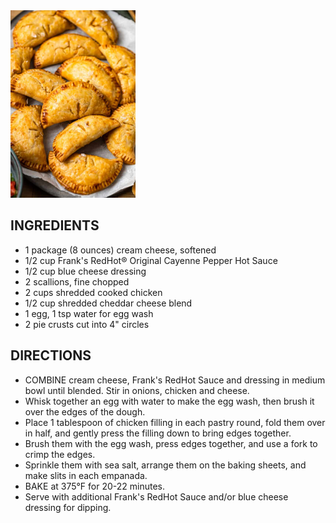 <img src="./images/chicken-empanadas-recipe-3-650x975.jpg" width="200"/>

## INGREDIENTS
- 1 package (8 ounces) cream cheese, softened
- 1/2 cup Frank's RedHot® Original Cayenne Pepper Hot Sauce
- 1/2 cup blue cheese dressing
- 2 scallions, fine chopped
- 2 cups shredded cooked chicken
- 1/2 cup shredded cheddar cheese blend
- 1 egg, 1 tsp water for egg wash
- 2 pie crusts cut into 4" circles

## DIRECTIONS
- COMBINE cream cheese, Frank's RedHot Sauce and dressing in medium bowl until blended. Stir in onions, chicken and cheese.
- Whisk together an egg with water to make the egg wash, then brush it over the edges of the dough.
- Place 1 tablespoon of chicken filling in each pastry round, fold them over in half, and gently press the filling down to bring edges together.
- Brush them with the egg wash, press edges together, and use a fork to crimp the edges.
- Sprinkle them with sea salt, arrange them on the baking sheets, and make slits in each empanada.
- BAKE at 375°F for 20-22 minutes.
- Serve with additional Frank's RedHot Sauce and/or blue cheese dressing for dipping.
